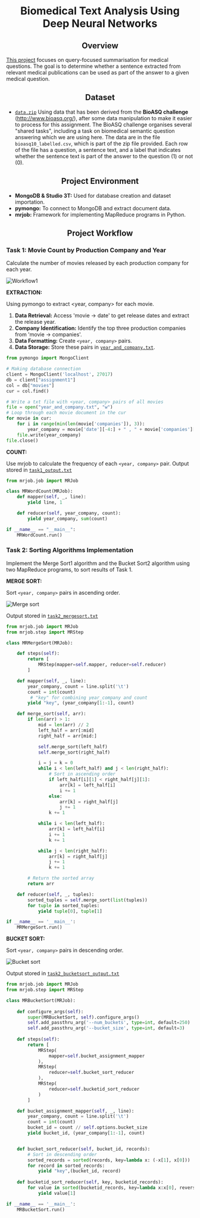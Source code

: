 # __<center>Biomedical Text Analysis Using Deep Neural Networks</center>__

## __<center>Overview</center>__
[This project](https://github.com/VivianNg9/Biomedical-Text-Analysis-Using-Deep-Neural-Networks/blob/main/Biomedical%20Text%20Analysis%20Using%20Deep%20Neural%20Networks.ipynb) focuses on query-focused summarisation for medical questions. The goal is to determine whether a sentence extracted from relevant medical publications can be used as part of the answer to a given medical question.

## __<center>Dataset</center>__
- [`data.zip`](https://github.com/VivianNg9/Biomedical-Text-Analysis-Using-Deep-Neural-Networks/blob/main/data.zip)
Using data that has been derived from the **BioASQ challenge** (http://www.bioasq.org/), after some data manipulation to make it easier to process for this assignment. 
The BioASQ challenge organises several "shared tasks", including a task on biomedical semantic question answering which we are using here. 
The data are in the file `bioasq10_labelled.csv`, which is part of the zip file provided. Each row of the file has a question, a sentence text, and a label that indicates whether the sentence text is part of the answer to the question (1) or not (0).


## __<center>Project Environment</center>__
- **MongoDB & Studio 3T:** Used for database creation and dataset importation.
- **pymongo:** To connect to MongoDB and extract document data.
- **mrjob:** Framework for implementing MapReduce programs in Python.


## __<center>Project Workflow</center>__

### Task 1: Movie Count by Production Company and Year  
Calculate the number of movies released by each production company for each year.
  
![Workflow1](https://github.com/VivianNg9/Streamlined-text-content-cleaning-from-tweets-stored-in-MongoDB--/blob/main/image%20/workflow1.png)

**EXTRACTION:** 

Using pymongo to extract <year, company> for each movie.
  1. **Data Retrieval:** Access 'movie -> date' to get release dates and extract the release year.
  2. **Company Identification:** Identify the top three production companies from 'movie -> companies'.
  3. **Data Formatting:** Create `<year, company>` pairs.
  4. **Data Storage:** Store these pairs in [`year_and_company.txt`](https://github.com/VivianNg9/Data-Mining/blob/main/MapReduce/Output%20file%20for%20Task%201/year_and_company.txt).
     
```python
from pymongo import MongoClient                                                                                                   

# Making database connection
client = MongoClient('localhost', 27017)
db = client["assignment1"]
col = db["movies"]
cur = col.find() 

# Write a txt file with <year, company> pairs of all movies 
file = open("year_and_company.txt", "w")
# Loop through each movie document in the cur
for movie in cur: 
    for i in range(min(len(movie['companies']), 3)):
        year_company = movie['date'][-4:] + " , " + movie['companies'][i]['name']+ '\n'
    file.write(year_company)  
file.close()
```

**COUNT:** 

Use mrjob to calculate the frequency of each `<year, company>` pair. Output stored in [`task1_output.txt`](https://github.com/VivianNg9/Data-Mining/blob/main/MapReduce/Output%20file%20for%20Task%201/task1_output.txt)

```python
from mrjob.job import MRJob                                     

class MRWordCount(MRJob):
    def mapper(self, _, line):
        yield line, 1

    def reducer(self, year_company, count):
        yield year_company, sum(count)

if __name__ == "__main__":
    MRWordCount.run()
```


### Task 2: Sorting Algorithms Implementation 
Implement the Merge Sort1 algorithm and the Bucket Sort2 algorithm using two MapReduce programs, to sort results of Task 1.

**MERGE SORT:** 

Sort `<year, company>` pairs in ascending order. 

![Merge sort](https://github.com/VivianNg9/Streamlined-text-content-cleaning-from-tweets-stored-in-MongoDB--/blob/main/image%20/Workflow_Mergesort.png)

Output stored in [`task2_mergesort.txt`](https://github.com/VivianNg9/Data-Mining/blob/main/MapReduce/Output%20file%20for%20Task%202/task2_mergesort_output.txt)

```python
from mrjob.job import MRJob                                                           
from mrjob.step import MRStep                                                        

class MRMergeSort(MRJob):

    def steps(self):
        return [
            MRStep(mapper=self.mapper, reducer=self.reducer)
        ]

    def mapper(self, _, line):
        year_company, count = line.split('\t')
        count = int(count)
         # "key" for combining year_company and count 
        yield "key", (year_company[1:-1], count) 

    def merge_sort(self, arr):
        if len(arr) > 1:
            mid = len(arr) // 2
            left_half = arr[:mid]
            right_half = arr[mid:]

            self.merge_sort(left_half)
            self.merge_sort(right_half)

            i = j = k = 0
            while i < len(left_half) and j < len(right_half):
                # Sort in ascending order
                if left_half[i][1] < right_half[j][1]:  
                    arr[k] = left_half[i]
                    i += 1
                else:
                    arr[k] = right_half[j]
                    j += 1
                k += 1

            while i < len(left_half):
                arr[k] = left_half[i]
                i += 1
                k += 1

            while j < len(right_half):
                arr[k] = right_half[j]
                j += 1
                k += 1

        # Return the sorted array
        return arr  

    def reducer(self, _, tuples):
        sorted_tuples = self.merge_sort(list(tuples))
        for tuple in sorted_tuples:
            yield tuple[0], tuple[1]

if __name__ == '__main__':
    MRMergeSort.run()
```

**BUCKET SORT:** 

Sort `<year, company>` pairs in descending order.

![Bucket sort](https://github.com/VivianNg9/Streamlined-text-content-cleaning-from-tweets-stored-in-MongoDB--/blob/main/image%20/Workflow_Bucketsort.png)

Output stored in [`task2_bucketsort_output.txt`](https://github.com/VivianNg9/Data-Mining/blob/main/MapReduce/Output%20file%20for%20Task%202/task2_bucketsort_output.txt)

``` python
from mrjob.job import MRJob                                                                     
from mrjob.step import MRStep                                                                    

class MRBucketSort(MRJob):
 
    def configure_args(self):
        super(MRBucketSort, self).configure_args()
        self.add_passthru_arg('--num_buckets', type=int, default=250)
        self.add_passthru_arg('--bucket_size', type=int, default=3)
 
    def steps(self):
        return [
            MRStep(
                mapper=self.bucket_assignment_mapper
            ),
            MRStep(
                reducer=self.bucket_sort_reducer
            ),
            MRStep(
                reducer=self.bucketid_sort_reducer
            )
        ]

    def bucket_assignment_mapper(self, _, line):
        year_company, count = line.split('\t')
        count = int(count)
        bucket_id = count // self.options.bucket_size
        yield bucket_id, (year_company[1:-1], count)


    def bucket_sort_reducer(self, bucket_id, records):
        # Sort in descending order
        sorted_records = sorted(records, key=lambda x: (-x[1], x[0]))  
        for record in sorted_records:
            yield "key",(bucket_id, record)
    
    def bucketid_sort_reducer(self, key, bucketid_records):
        for value in sorted(bucketid_records, key=lambda x:x[0], reverse=True):
            yield value[1]

if __name__ == '__main__':
    MRBucketSort.run()
```


